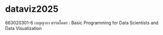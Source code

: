 # dataviz2025
 663020301-6 เบญญาภา ธรรมโคตร  : Basic Programming for Data Scientists and Data Visualization
